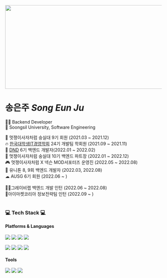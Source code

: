 <div>
<img src="https://user-images.githubusercontent.com/61075048/188427657-cd0e1a48-51c1-4bac-9515-96f2a5c3ea5e.png" width="600" height="270"/>
</div>

# 송은주 *Song Eun Ju*
👩‍💻 Backend Developer  
🏫 Soongsil University, Software Engineering <br>

🦁 멋쟁이사자처럼 숭실대 9기 회원 (2021.03 ~ 2021.12) <br>
🔥 [한국대학생IT경영학회](https://cafe.naver.com/kusitms) 24기 개발팀 학회원 (2021.09 ~ 2021.11) <br>
🌊 [DND](https://dnd.ac/) 6기 백엔드 개발자(2022.01 ~ 2022.02) <br>
🦁 멋쟁이사자처럼 숭실대 10기 백엔드 파트장 (2022.01 ~ 2022.12) <br>
🎮 멋쟁이사자처럼 X 넥슨 MOD서포터즈 운영진 (2022.05 ~ 2022.08) <br>
🎈 유니톤 8, 9회 백엔드 개발자 (2022.03, 2022.08) <br>
☁ AUSG 6기 회원 (2022.06 ~ ) <br><br>
👩‍💻그레이비랩 백엔드 개발 인턴 (2022.06 ~ 2022.08) <br>
🚚아이마켓코리아 정보전략팀 인턴 (2022.09 ~ ) <br><br>

<h3>💻 Tech Stack 💻</h3> 

#### Platforms & Languages

<p>
  <img src="https://img.shields.io/badge/HTML5-E34F26?style=flat-square&logo=HTML5&logoColor=white"/> 
  <img src="https://img.shields.io/badge/CSS-1572B6?style=flat-square&logo=CSS3&logoColor=white"/> 
  <img src="https://img.shields.io/badge/JavaScript-F7DF1E?style=flat-square&logo=JavaScript&logoColor=white"/> 
  <img src="https://img.shields.io/badge/Java-339933?style=flat-square&logo=Java&logoColor=white"/> 
</p>
<p>
  <img src="https://img.shields.io/badge/Django-4479A1?style=flat-square&logo=Django&logoColor=white"/> 
  <img src="https://img.shields.io/badge/React-61DAFB?style=flat-square&logo=React&logoColor=black"/> 
  <img src="https://img.shields.io/badge/Node.js-339933?style=flat-square&logo=Node.js&logoColor=white"/> 
  <img src="https://img.shields.io/badge/Spring-6DB33F?style=flat-square&logo=Spring&logoColor=white"/> 
</p>

#### Tools
<p>
  <img src="https://img.shields.io/badge/Firebase-FFCA28?style=flat-square&logo=Node.js&logoColor=white"/> 
  <img src="https://img.shields.io/badge/Git-F05032?style=flat-square&logo=Git&logoColor=white"/> 
  <img src="https://img.shields.io/badge/Amazon AWS-232F3E?style=flat-square&logo=Amazon%20AWS&logoColor=white"/> 
</p>
</div>
